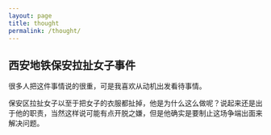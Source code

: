 ```yaml
---
layout: page
title: thought
permalink: /thought/
---
```




## 西安地铁保安拉扯女子事件

很多人把这件事情说的很重，可是我喜欢从动机出发看待事情。

保安区拉扯女子以至于把女子的衣服都扯掉，他是为什么这么做呢？说起来还是出于他的职责，当然这样说可能有点开脱之嫌，但是他确实是要制止这场争端出面来解决问题。